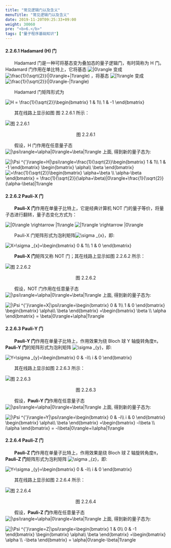 ```yaml
---
title: "常见逻辑门以及含义"
menuTitle: "常见逻辑门以及含义"
date: 2019-11-20T09:25:33+09:00
weight: 30060
pre: "<b>6.</b>"
tags: ["量子程序基础知识"]
---
```


#### 2.2.6.1 Hadamard (H) 门

&emsp;&emsp;Hadamard 门是一种可将基态变为叠加态的量子逻辑门，有时简称为 H 门。Hadamard 门作用在单比特上，它将基态
<img src="https://latex.codecogs.com/gif.latex?\inline&space;\dpi{120}&space;|0\rangle" title="|0\rangle" style="margin: auto; display: inline;"/>
变成
<img src="https://latex.codecogs.com/gif.latex?\inline&space;\dpi{120}&space;\frac{1}{\sqrt{2}}(|0\rangle&plus;|1\rangle)" title="\frac{1}{\sqrt{2}}(|0\rangle+|1\rangle)" style="margin: auto; display: inline;"/>
，将基态
<img src="https://latex.codecogs.com/gif.latex?\inline&space;\dpi{120}&space;|1\rangle" title="|1\rangle" style="margin: auto; display: inline;"/>
变成
<img src="https://latex.codecogs.com/gif.latex?\inline&space;\dpi{120}&space;\frac{1}{\sqrt{2}}(|0\rangle-|1\rangle)" title="\frac{1}{\sqrt{2}}(|0\rangle-|1\rangle)" style="margin: auto; display: inline;"/>

&emsp;&emsp;Hadamard 门矩阵形式为

<img src="https://latex.codecogs.com/gif.latex?\inline&space;\dpi{150}&space;H&space;=&space;\frac{1}{\sqrt{2}}\begin{bmatrix}&space;1&space;&&space;1\\&space;1&space;&&space;-1&space;\end{bmatrix}" title="H = \frac{1}{\sqrt{2}}\begin{bmatrix} 1 & 1\\ 1 & -1 \end{bmatrix}" />

&emsp;&emsp;其在线路上显示如图 图 2.2.6.1 所示：

![图 2.2.6.1](/images/图%202.2.6.1.png)

<div align=center>图 2.2.6.1</div>

&emsp;&emsp;假设，H 门作用在任意量子态
<img src="https://latex.codecogs.com/gif.latex?\inline&space;\dpi{120}&space;|\psi\rangle=\alpha|0\rangle&plus;\beta|1\rangle" title="|\psi\rangle=\alpha|0\rangle+\beta|1\rangle" style="margin: auto; display: inline;"/>
上面, 得到新的量子态为:

<img src="https://latex.codecogs.com/gif.latex?\inline&space;\dpi{150}&space;|\Psi&space;^{'}\rangle=H|\psi\rangle=\frac{1}{\sqrt{2}}\begin{bmatrix}&space;1&space;&&space;1\\&space;1&space;&&space;-1&space;\end{bmatrix}&space;\begin{bmatrix}&space;\alpha\\&space;\beta&space;\end{bmatrix}" title="|\Psi ^{'}\rangle=H|\psi\rangle=\frac{1}{\sqrt{2}}\begin{bmatrix} 1 & 1\\ 1 & -1 \end{bmatrix} \begin{bmatrix} \alpha\\ \beta \end{bmatrix}" />

<img src="https://latex.codecogs.com/gif.latex?\inline&space;\dpi{150}&space;=\frac{1}{\sqrt{2}}\begin{bmatrix}&space;\alpha&plus;\beta&space;\\&space;\alpha-\beta&space;\end{bmatrix}&space;=&space;\frac{1}{\sqrt{2}}(\alpha&plus;\beta)|0\rangle&plus;\frac{1}{\sqrt{2}}(\alpha-\beta)|1\rangle" title="=\frac{1}{\sqrt{2}}\begin{bmatrix} \alpha+\beta \\ \alpha-\beta \end{bmatrix} = \frac{1}{\sqrt{2}}(\alpha+\beta)|0\rangle+\frac{1}{\sqrt{2}}(\alpha-\beta)|1\rangle" />

#### 2.2.6.2 Pauli-X 门

&emsp;&emsp;**Pauli-X 门**作用在单量子比特上，它是经典计算机 NOT 门的量子等价，将量子态进行翻转，量子态变化方式为：

<img src="https://latex.codecogs.com/gif.latex?\inline&space;\dpi{150}&space;|0\rangle&space;\rightarrow&space;|1\rangle" title="|0\rangle \rightarrow |1\rangle" />

<img src="https://latex.codecogs.com/gif.latex?\inline&space;\dpi{150}&space;|1\rangle&space;\rightarrow&space;|0\rangle" title="|1\rangle \rightarrow |0\rangle" />

&emsp;&emsp;Pauli-X 门矩阵形式为泡利矩阵<img src="https://latex.codecogs.com/gif.latex?\inline&space;\dpi{120}&space;\sigma&space;_{x}" title="\sigma _{x}" style="margin: auto; display: inline;"/>，即:

<img src="https://latex.codecogs.com/gif.latex?\inline&space;\dpi{150}&space;X=\sigma&space;_{x}=\begin{bmatrix}&space;0&space;&&space;1\\&space;1&space;&&space;0&space;\end{bmatrix}" title="X=\sigma _{x}=\begin{bmatrix} 0 & 1\\ 1 & 0 \end{bmatrix}" />

&emsp;&emsp;**Pauli-X 门**矩阵又称 NOT 门；其在线路上显示如图 2.2.6.2 所示：

![图 2.2.6.2](/images/图%202.2.6.2.png)

<div align=center>图 2.2.6.2</div>

&emsp;&emsp;假设，NOT 门作用在任意量子态 
<img src="https://latex.codecogs.com/gif.latex?\inline&space;\dpi{120}&space;|\psi\rangle=\alpha|0\rangle&plus;\beta|1\rangle" title="|\psi\rangle=\alpha|0\rangle+\beta|1\rangle" style="margin: auto; display: inline;"/>
上面, 得到新的量子态为:

<img src="https://latex.codecogs.com/gif.latex?\inline&space;\dpi{150}&space;|\Psi&space;^{'}\rangle=X|\psi\rangle=\begin{bmatrix}&space;0&space;&&space;1\\&space;1&space;&&space;0&space;\end{bmatrix}&space;\begin{bmatrix}&space;\alpha\\&space;\beta&space;\end{bmatrix}&space;=\begin{bmatrix}&space;\beta&space;\\&space;\alpha&space;\end{bmatrix}&space;=&space;\beta|0\rangle&plus;\alpha|1\rangle" title="|\Psi ^{'}\rangle=X|\psi\rangle=\begin{bmatrix} 0 & 1\\ 1 & 0 \end{bmatrix} \begin{bmatrix} \alpha\\ \beta \end{bmatrix} =\begin{bmatrix} \beta \\ \alpha \end{bmatrix} = \beta|0\rangle+\alpha|1\rangle" />

#### 2.2.6.3 Pauli-Y 门

&emsp;&emsp;**Pauli-Y 门**作用在单量子比特上，作用效果为绕 Bloch 球 Y 轴旋转角度π，**Pauli-Y 门**的矩阵形式为泡利矩阵
<img src="https://latex.codecogs.com/gif.latex?\inline&space;\dpi{120}&space;\sigma&space;_{y}" title="\sigma _{y}" style="margin: auto; display: inline;"/>，即:

<img src="https://latex.codecogs.com/gif.latex?\inline&space;\dpi{150}&space;Y=\sigma&space;_{y}=\begin{bmatrix}&space;0&space;&&space;-i\\&space;i&space;&&space;0&space;\end{bmatrix}" title="Y=\sigma _{y}=\begin{bmatrix} 0 & -i\\ i & 0 \end{bmatrix}" />

&emsp;&emsp;其在线路上显示如图 2.2.6.3 所示：

![图 2.2.6.3](/images/图%202.2.6.3.png)

<div align=center>图 2.2.6.3</div>

&emsp;&emsp;假设，**Pauli-Y 门**作用在任意量子态
<img src="https://latex.codecogs.com/gif.latex?\inline&space;\dpi{120}&space;|\psi\rangle=\alpha|0\rangle&plus;\beta|1\rangle" title="|\psi\rangle=\alpha|0\rangle+\beta|1\rangle" style="margin: auto; display: inline;"/>
上面, 得到新的量子态为:

<img src="https://latex.codecogs.com/gif.latex?\inline&space;\dpi{150}&space;|\Psi&space;^{'}\rangle=Y|\psi\rangle=\begin{bmatrix}&space;0&space;&&space;-i\\&space;i&space;&&space;0&space;\end{bmatrix}&space;\begin{bmatrix}&space;\alpha\\&space;\beta&space;\end{bmatrix}&space;=\begin{bmatrix}&space;-i\beta&space;\\&space;i\alpha&space;\end{bmatrix}&space;=&space;-i\beta|0\rangle&plus;i\alpha|1\rangle" title="|\Psi ^{'}\rangle=Y|\psi\rangle=\begin{bmatrix} 0 & -i\\ i & 0 \end{bmatrix} \begin{bmatrix} \alpha\\ \beta \end{bmatrix} =\begin{bmatrix} -i\beta \\ i\alpha \end{bmatrix} = -i\beta|0\rangle+i\alpha|1\rangle" />

#### 2.2.6.4 Pauli-Z 门

&emsp;&emsp;**Pauli-Z 门**作用在单量子比特上，作用效果是绕 Bloch 球 Z 轴旋转角度π，**Pauli-Z 门**矩阵形式为泡利矩阵
<img src="https://latex.codecogs.com/gif.latex?\inline&space;\dpi{120}&space;\sigma&space;_{z}" title="\sigma _{z}" style="margin: auto; display: inline;"/>，即:

<img src="https://latex.codecogs.com/gif.latex?\inline&space;\dpi{150}&space;Z=\sigma&space;_{z}=\begin{bmatrix}&space;1&space;&&space;0\\&space;0&space;&&space;-1&space;\end{bmatrix}" title="Y=\sigma _{y}=\begin{bmatrix} 0 & -i\\ i & 0 \end{bmatrix}" />

&emsp;&emsp;其在线路上显示如图 2.2.6.4 所示：

![图 2.2.6.4](/images/图%202.2.6.4.png)

<div align=center>图 2.2.6.4</div>

&emsp;&emsp;假设，**Pauli-Z 门**作用在任意量子态
<img src="https://latex.codecogs.com/gif.latex?\inline&space;\dpi{120}&space;|\psi\rangle=\alpha|0\rangle&plus;\beta|1\rangle" title="|\psi\rangle=\alpha|0\rangle+\beta|1\rangle" style="margin: auto; display: inline;"/>
上面, 得到新的量子态为:

<img src="https://latex.codecogs.com/gif.latex?\inline&space;\dpi{150}&space;|\Psi&space;^{'}\rangle=Z|\psi\rangle=\begin{bmatrix}&space;1&space;&&space;0\\&space;0&space;&&space;-1&space;\end{bmatrix}&space;\begin{bmatrix}&space;\alpha\\&space;\beta&space;\end{bmatrix}&space;=\begin{bmatrix}&space;\alpha&space;\\&space;-\beta&space;\end{bmatrix}&space;=&space;\alpha|0\rangle-\beta|1\rangle" title="|\Psi ^{'}\rangle=Z|\psi\rangle=\begin{bmatrix} 1 & 0\\ 0 & -1 \end{bmatrix} \begin{bmatrix} \alpha\\ \beta \end{bmatrix} =\begin{bmatrix} \alpha \\ -\beta \end{bmatrix} = \alpha|0\rangle-\beta|1\rangle" />